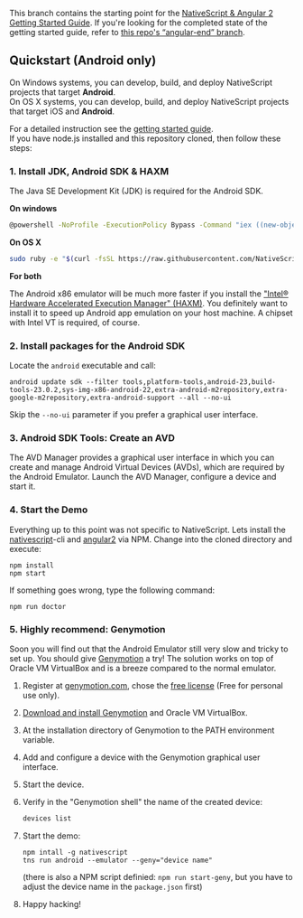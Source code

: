 This branch contains the starting point for the [NativeScript & Angular 2 Getting Started Guide](https://tjvantoll.github.io/nativescript-angular-guide/). If you're looking for the completed state of the getting started guide, refer to [this repo's “angular-end” branch](https://github.com/NativeScript/sample-Groceries/tree/angular-end).


## Quickstart (Android only)

On Windows systems, you can develop, build, and deploy NativeScript projects that target **Android**.  
On OS X systems, you can develop, build, and deploy NativeScript projects that target iOS and **Android**.

For a detailed instruction see the [getting started guide](http://docs.nativescript.org/start/getting-started#install-nativescript-and-configure-your-environment).  
If you have node.js installed and this repository cloned, then follow these steps:


### 1. Install JDK, Android SDK & HAXM

The Java SE Development Kit (JDK) is required for the Android SDK.

**On windows**  

```sh
@powershell -NoProfile -ExecutionPolicy Bypass -Command "iex ((new-object net.webclient).DownloadString('https://raw.githubusercontent.com/NativeScript/nativescript-cli/production/setup/native-script.ps1'))"`
```

**On OS X**  

```sh
sudo ruby -e "$(curl -fsSL https://raw.githubusercontent.com/NativeScript/nativescript-cli/production/setup/native-script.rb)"
```

**For both**

The Android x86 emulator will be much more faster if you install the ["Intel® Hardware Accelerated Execution Manager" (HAXM)](https://software.intel.com/en-us/android/articles/intel-hardware-accelerated-execution-manager). You definitely want to install it to speed up Android app emulation on your host machine. A chipset with Intel VT is required, of course.   

### 2. Install packages for the Android SDK

Locate the `android` executable and call:
```
android update sdk --filter tools,platform-tools,android-23,build-tools-23.0.2,sys-img-x86-android-22,extra-android-m2repository,extra-google-m2repository,extra-android-support --all --no-ui
```

Skip the `--no-ui` parameter if you prefer a graphical user interface.

### 3. Android SDK Tools: Create an AVD

The AVD Manager provides a graphical user interface in which you can create and manage Android Virtual Devices (AVDs), which are required by the Android Emulator. Launch the AVD Manager, configure a device and start it.

### 4. Start the Demo

Everything up to this point was not specific to NativeScript.
Lets install the [nativescript](https://www.npmjs.com/package/nativescript)-cli and [angular2](https://www.npmjs.com/package/angular2) via NPM.
Change into the cloned directory and execute:

```
npm install
npm start
```

If something goes wrong, type the following command:

```
npm run doctor
```

### 5. Highly recommend: Genymotion

Soon you will find out that the Android Emulator still very slow and tricky to set up. 
You should give [Genymotion](https://www.genymotion.com) a try! The solution works on top of Oracle VM VirtualBox and is a breeze compared to the normal emulator.

1. Register at [genymotion.com](https://www.genymotion.com), chose the [free license](https://www.genymotion.com/pricing-and-licensing/) (Free for personal use only). 
2. [Download and install Genymotion](https://www.genymotion.com/download/) and Oracle VM VirtualBox.
3. At the installation directory of Genymotion to the PATH environment variable.
4. Add and configure a device with the Genymotion graphical user interface.
5. Start the device.
6. Verify in the "Genymotion shell" the name of the created device:
    ```sh
    devices list
    ```
6. Start the demo:
   
    ```
    npm intall -g nativescript
    tns run android --emulator --geny="device name"
    ```
    (there is also a NPM script definied: `npm run start-geny`, but you have to adjust the device name in the `package.json` first)
7. Happy hacking!